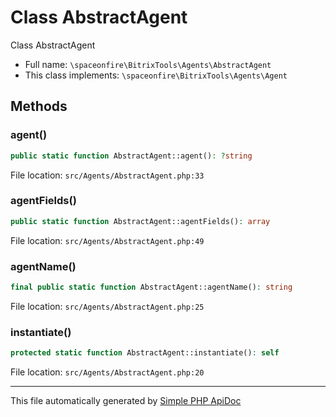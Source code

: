 # Class AbstractAgent

Class AbstractAgent

-   Full name: `\spaceonfire\BitrixTools\Agents\AbstractAgent`
-   This class implements: `\spaceonfire\BitrixTools\Agents\Agent`

## Methods

### agent()

```php
public static function AbstractAgent::agent(): ?string
```

File location: `src/Agents/AbstractAgent.php:33`

### agentFields()

```php
public static function AbstractAgent::agentFields(): array
```

File location: `src/Agents/AbstractAgent.php:49`

### agentName()

```php
final public static function AbstractAgent::agentName(): string
```

File location: `src/Agents/AbstractAgent.php:25`

### instantiate()

```php
protected static function AbstractAgent::instantiate(): self
```

File location: `src/Agents/AbstractAgent.php:20`

---

This file automatically generated by [Simple PHP ApiDoc](https://github.com/spaceonfire/simple-php-apidoc)
